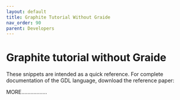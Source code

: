 ```yaml
---
layout: default
title: Graphite Tutorial Without Graide
nav_order: 90
parent: Developers
---
```


# Graphite tutorial without Graide

These snippets are intended as a quick reference. For complete documentation of the GDL language, download the reference paper:

MORE.................